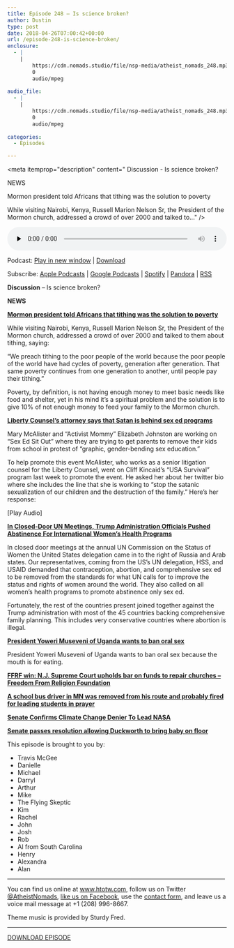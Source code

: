 ```yaml
---
title: Episode 248 – Is science broken?
author: Dustin
type: post
date: 2018-04-26T07:00:42+00:00
url: /episode-248-is-science-broken/
enclosure:
  - |
    |
        https://cdn.nomads.studio/file/nsp-media/atheist_nomads_248.mp3
        0
        audio/mpeg
        
audio_file:
  - |
    |
        https://cdn.nomads.studio/file/nsp-media/atheist_nomads_248.mp3
        0
        audio/mpeg
        
categories:
  - Episodes

---
```

<div itemscope itemtype="http://schema.org/AudioObject">
  <meta itemprop="name" content="Episode 248 &#8211; Is science broken?" />
  
  <meta itemprop="uploadDate" content="2018-04-26T01:00:42-06:00" />
  
  <meta itemprop="encodingFormat" content="audio/mpeg" />
  
  <meta itemprop="description" content="
Discussion - Is science broken?

NEWS

Mormon president told Africans that tithing was the solution to poverty

While visiting Nairobi, Kenya, Russell Marion Nelson Sr, the President of the Mormon church, addressed a crowd of over 2000 and talked to..." />
  
  <meta itemprop="contentUrl" content="https://dts.podtrac.com/redirect.mp3/cdn.nomads.studio/file/nsp-media/atheist_nomads_248.mp3" />
  </p> 
  
  <div class="powerpress_player" id="powerpress_player_8511">
    <audio class="wp-audio-shortcode" id="audio-1718-255" preload="none" style="width: 100%;" controls="controls"><source type="audio/mpeg" src="https://dts.podtrac.com/redirect.mp3/cdn.nomads.studio/file/nsp-media/atheist_nomads_248.mp3?_=255" /><a href="https://dts.podtrac.com/redirect.mp3/cdn.nomads.studio/file/nsp-media/atheist_nomads_248.mp3">https://dts.podtrac.com/redirect.mp3/cdn.nomads.studio/file/nsp-media/atheist_nomads_248.mp3</a></audio>
  </div>
</div>

<p class="powerpress_links powerpress_links_mp3">
  Podcast: <a href="https://dts.podtrac.com/redirect.mp3/cdn.nomads.studio/file/nsp-media/atheist_nomads_248.mp3" class="powerpress_link_pinw" target="_blank" title="Play in new window" onclick="return powerpress_pinw('https://htotw.com/?powerpress_pinw=1718-podcast');" rel="nofollow">Play in new window</a> | <a href="https://dts.podtrac.com/redirect.mp3/cdn.nomads.studio/file/nsp-media/atheist_nomads_248.mp3" class="powerpress_link_d" title="Download" rel="nofollow" download="atheist_nomads_248.mp3">Download</a>
</p>

<p class="powerpress_links powerpress_subscribe_links">
  Subscribe: <a href="https://podcasts.apple.com/us/podcast/humanists-take-on-the-world/id530050098?mt=2&ls=1" class="powerpress_link_subscribe powerpress_link_subscribe_itunes" target="_blank" title="Subscribe on Apple Podcasts" rel="nofollow">Apple Podcasts</a> | <a href="https://www.google.com/podcasts?feed=aHR0cDovL2F0aGVpc3Rub21hZHMubGlic3luLmNvbS9yc3M%3D" class="powerpress_link_subscribe powerpress_link_subscribe_googleplay" target="_blank" title="Subscribe on Google Podcasts" rel="nofollow">Google Podcasts</a> | <a href="https://open.spotify.com/show/3LzK2xZGike6Tc1GEMtMbr?si=LieN9SNuTpq96smuaUsH8A" class="powerpress_link_subscribe powerpress_link_subscribe_spotify" target="_blank" title="Subscribe on Spotify" rel="nofollow">Spotify</a> | <a href="https://www.pandora.com/podcast/atheist-nomads/PC:10122?corr=62071012&part=ug" class="powerpress_link_subscribe powerpress_link_subscribe_pandora" target="_blank" title="Subscribe on Pandora" rel="nofollow">Pandora</a> | <a href="https://htotw.com/feed/podcast/" class="powerpress_link_subscribe powerpress_link_subscribe_rss" target="_blank" title="Subscribe via RSS" rel="nofollow">RSS</a>
</p>

  
**Discussion** &#8211; Is science broken?

**NEWS**

<a href="https://www.rawstory.com/2018/04/op-mormon-leader-tells-crowd-africa-tithing-will-break-cycle-poverty/" target="_blank" rel="noopener"><b>Mormon president told Africans that tithing was the solution to poverty</b></a>

While visiting Nairobi, Kenya, Russell Marion Nelson Sr, the President of the Mormon church, addressed a crowd of over 2000 and talked to them about tithing, saying:

“We preach tithing to the poor people of the world because the poor people of the world have had cycles of poverty, generation after generation. That same poverty continues from one generation to another, until people pay their tithing.”

Poverty, by definition, is not having enough money to meet basic needs like food and shelter, yet in his mind it’s a spiritual problem and the solution is to give 10% of not enough money to feed your family to the Mormon church.

<a href="http://www.rightwingwatch.org/post/liberty-counsel-attorney-says-satan-and-his-minions-are-behind-public-school-sex-ed-programs/" target="_blank" rel="noopener"><b>Liberty Counsel&#8217;s attorney says that Satan is behind sex ed programs</b></a>

Mary McAlister and “Activist Mommy” Elizabeth Johnston are working on “Sex Ed Sit Out” where they are trying to get parents to remove their kids from school in protest of “graphic, gender-bending sex education.”

To help promote this event McAlister, who works as a senior litigation counsel for the Liberty Counsel, went on Cliff Kincaid’s “USA Survival” program last week to promote the event. He asked her about her twitter bio where she includes the line that she is working to “stop the satanic sexualization of our children and the destruction of the family.” Here’s her response:

[Play Audio]

<a href="https://www.buzzfeed.com/emaoconnor/un-meeting-trump-administration-abstinence" target="_blank" rel="noopener"><b>In Closed-Door UN Meetings, Trump Administration Officials Pushed Abstinence For International Women’s Health Programs</b></a>

In closed door meetings at the annual UN Commission on the Status of Women the United States delegation came in to the right of Russia and Arab states. Our representatives, coming from the US’s UN delegation, HSS, and USAID demanded that contraception, abortion, and comprehensive sex ed to be removed from the standards for what UN calls for to improve the status and rights of women around the world. They also called on all women’s health programs to promote abstinence only sex ed.

Fortunately, the rest of the countries present joined together against the Trump administration with most of the 45 countries backing comprehensive family planning. This includes very conservative countries where abortion is illegal.

<a href="http://www.dailymail.co.uk/news/article-5627507/Ugandan-president-Yoweri-Museveni-says-wants-ban-oral-sex-mouth-eating.html" target="_blank" rel="noopener"><b>President Yoweri Museveni of Uganda wants to ban oral sex</b></a>

President Yoweri Museveni of Uganda wants to ban oral sex because the mouth is for eating.

<a href="https://ffrf.org/news/news-releases/item/32188-ffrf-win-n-j-supreme-court-upholds-bar-on-funds-to-repair-churches" target="_blank" rel="noopener"><b>FFRF win: N.J. Supreme Court upholds bar on funds to repair churches &#8211; Freedom From Religion Foundation</b></a>

<a href="http://kstp.com/news/twin-cities-school-bus-driver-removed-leading-prayer-quality-care-transportation-removed-george-nathaniel-nasha-shkola/4874378/?cat=12196" target="_blank" rel="noopener"><b>A school bus driver in MN was removed from his route and probably fired for leading students in prayer</b></a>

<a href="https://www.yahoo.com/news/senate-confirms-climate-change-denier-184241292.html" target="_blank" rel="noopener"><b>Senate Confirms Climate Change Denier To Lead NASA</b></a>

<a href="http://thehill.com/blogs/floor-action/senate/383842-senate-passes-resolution-allowing-duckworth-to-bring-baby-on-floor" target="_blank" rel="noopener"><b>Senate passes resolution allowing Duckworth to bring baby on floor</b></a>

This episode is brought to you by:

* Travis McGee  
* Danielle  
* Michael  
* Darryl  
* Arthur  
* Mike  
* The Flying Skeptic  
* Kim  
* Rachel  
* John  
* Josh  
* Rob  
* Al from South Carolina  
* Henry  
* Alexandra  
* Alan

<hr width="500" />

You can find us online at <a href="https://www.htotw.com/" target="_blank" rel="noopener">www.htotw.com</a>, follow us on Twitter <a href="https://htotw.com/twitter" target="_blank" rel="noopener">@AtheistNomads</a>, <a href="https://htotw.com/facebook" target="_blank" rel="noopener">like us on Facebook</a>, use the [contact form](https://htotw.com/contact), and leave us a voice mail message at +1 (208) 996-8667.

Theme music is provided by Sturdy Fred.

<hr width="”500”" />

[DOWNLOAD EPISODE][1]

 [1]: https://dts.podtrac.com/redirect.mp3/cdn.nomads.studio/file/nsp-media/atheist_nomads_248.mp3